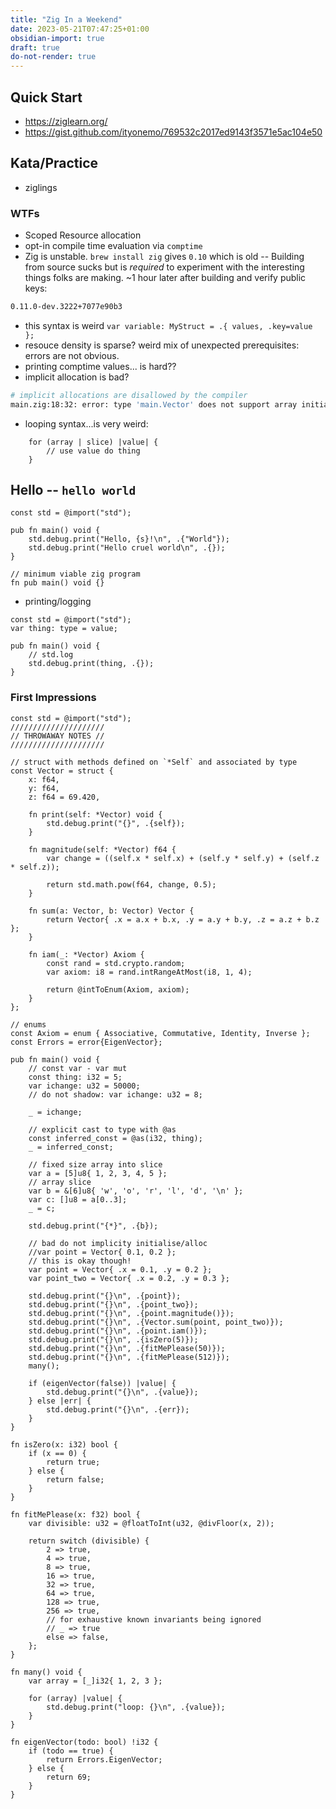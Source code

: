 ```yaml
---
title: "Zig In a Weekend"
date: 2023-05-21T07:47:25+01:00
obsidian-import: true
draft: true
do-not-render: true
---
```


## Quick Start

- <https://ziglearn.org/>
- <https://gist.github.com/ityonemo/769532c2017ed9143f3571e5ac104e50>

## Kata/Practice

- ziglings

### WTFs

- Scoped Resource allocation
- opt-in compile time evaluation via `comptime`
- Zig is unstable. `brew install zig` gives `0.10` which is old -- Building from source sucks but is _required_ to experiment with the interesting things folks are making. ~1 hour later after building and verify public keys:

```zsh
0.11.0-dev.3222+7077e90b3
```

- this syntax is weird `var variable: MyStruct = .{ values, .key=value };`
- resouce density is sparse? weird mix of unexpected prerequisites: errors are not obvious.
- printing comptime values... is hard??
- implicit allocation is bad?

```zsh
# implicit allocations are disallowed by the compiler
main.zig:18:32: error: type 'main.Vector' does not support array initialization syntax
```

- looping syntax...is very weird:

```zig
    for (array | slice) |value| {
        // use value do thing
    }
```

## Hello -- `hello world`

```zig
const std = @import("std");

pub fn main() void {
    std.debug.print("Hello, {s}!\n", .{"World"});
    std.debug.print("Hello cruel world\n", .{});
}

```

```zig
// minimum viable zig program
fn pub main() void {}
```

- printing/logging

```zig
const std = @import("std");
var thing: type = value;

pub fn main() void {
    // std.log
    std.debug.print(thing, .{});
}
```

### First Impressions

```zig
const std = @import("std");
/////////////////////
// THROWAWAY NOTES //
/////////////////////

// struct with methods defined on `*Self` and associated by type
const Vector = struct {
    x: f64,
    y: f64,
    z: f64 = 69.420,

    fn print(self: *Vector) void {
        std.debug.print("{}", .{self});
    }

    fn magnitude(self: *Vector) f64 {
        var change = ((self.x * self.x) + (self.y * self.y) + (self.z * self.z));

        return std.math.pow(f64, change, 0.5);
    }

    fn sum(a: Vector, b: Vector) Vector {
        return Vector{ .x = a.x + b.x, .y = a.y + b.y, .z = a.z + b.z };
    }

    fn iam(_: *Vector) Axiom {
        const rand = std.crypto.random;
        var axiom: i8 = rand.intRangeAtMost(i8, 1, 4);

        return @intToEnum(Axiom, axiom);
    }
};

// enums
const Axiom = enum { Associative, Commutative, Identity, Inverse };
const Errors = error{EigenVector};

pub fn main() void {
    // const var - var mut
    const thing: i32 = 5;
    var ichange: u32 = 50000;
    // do not shadow: var ichange: u32 = 8;

    _ = ichange;

    // explicit cast to type with @as
    const inferred_const = @as(i32, thing);
    _ = inferred_const;

    // fixed size array into slice
    var a = [5]u8{ 1, 2, 3, 4, 5 };
    // array slice
    var b = &[6]u8{ 'w', 'o', 'r', 'l', 'd', '\n' };
    var c: []u8 = a[0..3];
    _ = c;

    std.debug.print("{*}", .{b});

    // bad do not implicity initialise/alloc
    //var point = Vector{ 0.1, 0.2 };
    // this is okay though!
    var point = Vector{ .x = 0.1, .y = 0.2 };
    var point_two = Vector{ .x = 0.2, .y = 0.3 };

    std.debug.print("{}\n", .{point});
    std.debug.print("{}\n", .{point_two});
    std.debug.print("{}\n", .{point.magnitude()});
    std.debug.print("{}\n", .{Vector.sum(point, point_two)});
    std.debug.print("{}\n", .{point.iam()});
    std.debug.print("{}\n", .{isZero(5)});
    std.debug.print("{}\n", .{fitMePlease(50)});
    std.debug.print("{}\n", .{fitMePlease(512)});
    many();

    if (eigenVector(false)) |value| {
        std.debug.print("{}\n", .{value});
    } else |err| {
        std.debug.print("{}\n", .{err});
    }
}

fn isZero(x: i32) bool {
    if (x == 0) {
        return true;
    } else {
        return false;
    }
}

fn fitMePlease(x: f32) bool {
    var divisible: u32 = @floatToInt(u32, @divFloor(x, 2));

    return switch (divisible) {
        2 => true,
        4 => true,
        8 => true,
        16 => true,
        32 => true,
        64 => true,
        128 => true,
        256 => true,
        // for exhaustive known invariants being ignored
        // _ => true
        else => false,
    };
}

fn many() void {
    var array = [_]i32{ 1, 2, 3 };

    for (array) |value| {
        std.debug.print("loop: {}\n", .{value});
    }
}

fn eigenVector(todo: bool) !i32 {
    if (todo == true) {
        return Errors.EigenVector;
    } else {
        return 69;
    }
}
```